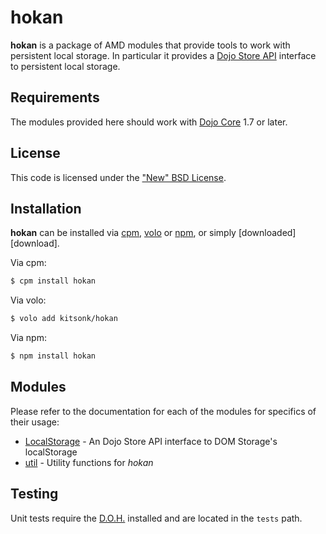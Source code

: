 # hokan

**hokan** is a package of AMD modules that provide tools to work with persistent local storage.  In particular it
provides a [Dojo Store API][store-api] interface to persistent local storage.

## Requirements

The modules provided here should work with [Dojo Core][core] 1.7 or later.

## License

This code is licensed under the ["New" BSD License](LICENSE).

## Installation

**hokan** can be installed via [cpm][cpm], [volo][volo] or [npm][npm], or simply [downloaded][download].

Via cpm:

```bash
$ cpm install hokan
```

Via volo:

```bash
$ volo add kitsonk/hokan
```

Via npm:

```bash
$ npm install hokan
```

## Modules

Please refer to the documentation for each of the modules for specifics of their usage:

* [LocalStorage](docs/LocalStorage.md) - An Dojo Store API interface to DOM Storage's localStorage
* [util](docs/util.md) - Utility functions for *hokan*

## Testing

Unit tests require the [D.O.H.][doh] installed and are located in the `tests` path.

[core]: http://dojotoolkit.org/reference-guide/dojo/
[store-api]: http://dojotoolkit.org/reference-guide/dojo/store.html
[cpm]: https://github.org/kriszyp/cpm
[volo]: http://volojs.org/
[npm]: http://npmjs.org/
[doh]: http://dojotoolkit.org/reference-guide/1.8/util/doh.html
